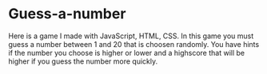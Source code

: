 # Guess-a-number
Here is a game I made with JavaScript, HTML, CSS. In this game you must guess a number between 1 and 20 that is choosen randomly. You have hints if the number you choose is higher or lower and a highscore that will be higher if you guess the number more quickly.
